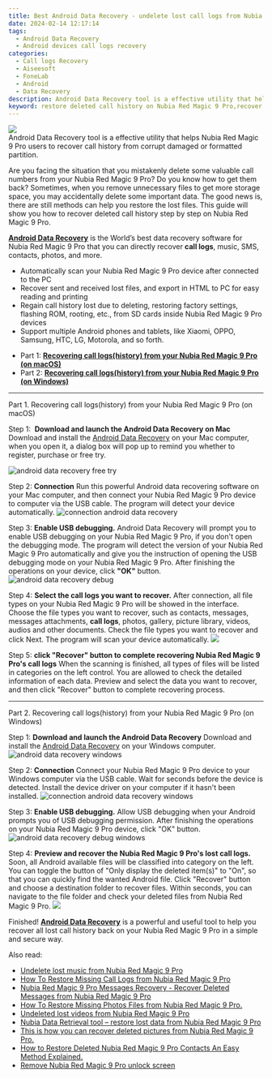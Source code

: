 ```yaml
---
title: Best Android Data Recovery - undelete lost call logs from Nubia Red Magic 9 Pro
date: 2024-02-14 12:17:14
tags: 
  - Android Data Recovery
  - Android devices call logs recovery
categories: 
  - Call logs Recovery
  - Aiseesoft
  - FoneLab
  - Android
  - Data Recovery
description: Android Data Recovery tool is a effective utility that helps Nubia Red Magic 9 Pro users to recover call history from corrupt damaged or formatted partition.
keyword: restore deleted call history on Nubia Red Magic 9 Pro,recover lost recent calls from Nubia Red Magic 9 Pro,Nubia Red Magic 9 Pro call logs retrieval,undelete call numbers from Nubia Red Magic 9 Pro,retrieve wiped call logs Nubia Red Magic 9 Pro,Nubia Red Magic 9 Pro call logs recovery,how to recover call history in Nubia Red Magic 9 Pro,how to get back deleted call history Nubia Red Magic 9 Pro phone,how do i recover call history on Nubia Red Magic 9 Pro,how can i find my deleted call history Nubia Red Magic 9 Pro,does the Nubia Red Magic 9 Pro have a backup for deleted call history,restore call history when deleted in Nubia Red Magic 9 Pro
---
```


<img src="https://img0mobiles.techidaily.com/images/best-assets/devices/nubia/nubia-red-magic-9-pro/2.jpg" class="atpl-imgstyle"  />

<div class="atpl-content atpl-for-fonelab-android recover-call-logs">

<div class="atpl-post-description-part-1">
Android Data Recovery tool is a effective utility that helps Nubia Red Magic 9 Pro users to recover call history from corrupt damaged or formatted partition.
</div>



<div class="atpl-post-description-part-2">
<div class="tpl-content-sub-paragraph-content">
  <p>
    Are you facing the situation that you mistakenly delete some valuable call numbers from your Nubia Red Magic 9 Pro? Do you know how to get them back? Sometimes, when you remove unnecessary files to get more storage space, you may accidentally delete some important data. The good news is, there are still methods can help you restore the lost files. This guide will show you how to recover deleted call history step by step on Nubia Red Magic 9 Pro.
  </p>
</div>
</div>

<div class="atpl-post-description-part-3">
<div class="tpl-content-sub-paragraph-content">
  <p>
    <a href="https://tools.techidaily.com/aiseesoft-android-data-recovery/" target="_blank" rel="noopener"><strong>Android Data Recovery</strong></a> is the World’s best data recovery software for Nubia Red Magic 9 Pro that you can directly recover <b>call logs</b>, music, SMS, contacts, photos, and more.
  </p>
</div>
<div class="tpl-content-sub-paragraph-content">
  <ul class="tpl-content-sub-paragraph-ul-style">
    <li>Automatically scan your Nubia Red Magic 9 Pro device after connected to the PC</li>
    <li>Recover sent and received lost files, and export in HTML to PC for easy reading and printing</li>
    <li>Regain call history lost due to deleting, restoring factory settings, flashing ROM, rooting, etc., from SD cards inside Nubia Red Magic 9 Pro devices</li>
    <li>Support multiple Android phones and tablets, like Xiaomi, OPPO, Samsung, HTC, LG, Motorola, and so forth.</li>
  </ul>
</div>
</div>

<ul>
  <li>Part 1: <strong><a href="#p1"> Recovering call logs(history) from your Nubia Red Magic 9 Pro  (on macOS)</a></strong></li>
  <li>Part 2: <strong><a href="#p2"> Recovering call logs(history) from your Nubia Red Magic 9 Pro  (on Windows)</a></strong></li>
</ul>


<!-- Part 1 -->
<a id="p1" name="p1" ></a><hr>

<div>
  <span class="atpl-step-part-style">Part 1. Recovering call logs(history) from your Nubia Red Magic 9 Pro (on macOS)</span>
</div>

<span class="atpl-stepstyle-a"><span>Step 1: </span></span> <strong>Download and launch the Android Data Recovery on Mac</strong>
Download and install the <a href="https://tools.techidaily.com/aiseesoft-android-data-recovery/" target="_blank" rel="noopener">Android Data Recovery</a> on your Mac computer, when you open it, a dialog box will pop up to remind you whether to register, purchase or free try.

<img src="https://tools.techidaily.com/images/apps/aiseesoft/android-data-recovery/mac-free-try.png" class="atpl-imgstyle" alt="android data recovery free try" />

<span class="atpl-stepstyle-a"><span>Step 2: </span></span> <strong>Connection</strong>
Run this powerful Android data recovering software on your Mac computer, and then connect your Nubia Red Magic 9 Pro device to computer via the USB cable. The program will detect your device automatically.
<img src="https://tools.techidaily.com/images/apps/aiseesoft/android-data-recovery/mac-connection-interface.jpg" class="atpl-imgstyle" alt="connection android data recovery" />

<span class="atpl-stepstyle-a"><span>Step 3: </span></span> <strong>Enable USB debugging.</strong>
Android Data Recovery will prompt you to enable USB debugging on your Nubia Red Magic 9 Pro, if you don't open the debugging mode. The program will detect the version of your Nubia Red Magic 9 Pro automatically and give you the instruction of opening the USB debugging mode on your Nubia Red Magic 9 Pro. After finishing the operations on your device, click <strong>"OK"</strong> button.
<img src="https://tools.techidaily.com/images/apps/aiseesoft/android-data-recovery/mac-android-usb-debug.jpg"  class="atpl-imgstyle" alt="android data recovery debug" />

<span class="atpl-stepstyle-a"><span>Step 4: </span></span> <strong>Select the call logs you want to recover.</strong>
After connection, all file types on your Nubia Red Magic 9 Pro will be showed in the interface. Choose the file types you want to recover, such as contacts, messages, messages attachments, <b>call logs</b>, photos, gallery, picture library, videos, audios and other documents. Check the file types you want to recover and click Next. The program will scan your device automatically.
<img src="https://tools.techidaily.com/images/apps/aiseesoft/android-data-recovery/mac-choose-type-call-logs.jpg" class="atpl-imgstyle"  />

<span class="atpl-stepstyle-a"><span>Step 5: </span></span> <strong>click "Recover" button to  complete recovering Nubia Red Magic 9 Pro's call logs</strong>
When the scanning is finished, all types of files will be listed in categories on the left control. You are allowed to check the detailed information of each data. Preview and select the data you want to recover, and then click "Recover" button to complete recovering process.


<a id="p2" name="p2"></a><hr>

<!-- Part 2 -->
<div>
  <span class="atpl-step-part-style">Part 2. Recovering call logs(history) from your Nubia Red Magic 9 Pro (on Windows)</span>
</div>

<span class="atpl-stepstyle-a"><span>Step 1: </span></span> <strong>Download and launch the Android Data Recovery</strong>
Download and install the <a href="https://tools.techidaily.com/aiseesoft-android-data-recovery/" target="_blank" rel="noopener">Android Data Recovery</a> on your Windows computer.
<img src="https://tools.techidaily.com/images/apps/aiseesoft/android-data-recovery/win-start-interface.png"  class="atpl-imgstyle" alt="android data recovery windows" />

<span class="atpl-stepstyle-a"><span>Step 2: </span></span> <strong>Connection</strong>
Connect your Nubia Red Magic 9 Pro device to your Windows computer via the USB cable. Wait for seconds before the device is detected. Install the device driver on your computer if it hasn't been installed.
<img src="https://tools.techidaily.com/images/apps/aiseesoft/android-data-recovery/win-connection-interface.png" class="atpl-imgstyle" alt="connection android data recovery windows" />

<span class="atpl-stepstyle-a"><span>Step 3: </span></span> <strong>Enable USB debugging.</strong>
Allow USB debugging when your Android prompts you of USB debugging permission. After finishing the operations on your Nubia Red Magic 9 Pro device, click "OK" button.
<img src="https://tools.techidaily.com/images/apps/aiseesoft/android-data-recovery/win-android-usb-debug.png" class="atpl-imgstyle" alt="android data recovery debug windows" />

<span class="atpl-stepstyle-a"><span>Step 4: </span></span> <strong>Preview and recover the Nubia Red Magic 9 Pro's lost call logs.</strong>
Soon, all Android available files will be classified into category on the left. You can toggle the button of "Only display the deleted item(s)" to "On", so that you can quickly find the wanted Android file. Click "Recover" button and choose a destination folder to recover files. Within seconds, you can navigate to the file folder and check your deleted files from Nubia Red Magic 9 Pro.
<img src="https://tools.techidaily.com/images/apps/aiseesoft/android-data-recovery/win-recover-call-logs.png" class="atpl-imgstyle"  />

<div class="atpl-post-description-part-4">
<div class="tpl-content-sub-paragraph-normal">
  <p>
    Finished! <a href="https://tools.techidaily.com/aiseesoft-android-data-recovery/" target="_blank" rel="noopener"><strong>Android Data Recovery</strong></a> is a powerful and useful tool to help you recover all lost call history back on your Nubia Red Magic 9 Pro in a simple and secure way.
  </p>
</div>
</div>

<ins class="adsbygoogle"
     style="display:block"
     data-ad-client="ca-pub-7571918770474297"
     data-ad-slot="8358498916"
     data-ad-format="auto"
     data-full-width-responsive="true"></ins>

<span class="atpl-alsoreadstyle">Also read:</span>
<div><ul>
<li><a href="/undelete-lost-music-from-nubia-red-magic-9-pro-by-fonelab-android-recover-music/" target="_blank" rel="noopener"><u>Undelete lost music from Nubia Red Magic 9 Pro</u></a></li>
<li><a href="/how-to-restore-missing-call-logs-from-nubia-red-magic-9-pro-by-fonelab-android-recover-call-logs/" target="_blank" rel="noopener"><u>How To  Restore Missing Call Logs from Nubia Red Magic 9 Pro</u></a></li>
<li><a href="/nubia-red-magic-9-pro-messages-recovery-recover-deleted-messages-from-nubia-red-magic-9-pro-by-fonelab-android-recover-messages/" target="_blank" rel="noopener"><u>Nubia Red Magic 9 Pro Messages Recovery - Recover Deleted Messages from Nubia Red Magic 9 Pro</u></a></li>
<li><a href="/how-to-restore-missing-photos-files-from-nubia-red-magic-9-pro-by-fonelab-android-recover-photos/" target="_blank" rel="noopener"><u>How To  Restore Missing Photos Files from Nubia Red Magic 9 Pro.</u></a></li>
<li><a href="/undeleted-lost-videos-from-nubia-red-magic-9-pro-by-fonelab-android-recover-video/" target="_blank" rel="noopener"><u>Undeleted lost videos from Nubia Red Magic 9 Pro</u></a></li>
<li><a href="/nubia-data-retrieval-tool-restore-lost-data-from-nubia-red-magic-9-pro-by-fonelab-android-recover-data/" target="_blank" rel="noopener"><u>Nubia Data Retrieval tool – restore lost data from Nubia Red Magic 9 Pro</u></a></li>
<li><a href="/this-is-how-you-can-recover-deleted-pictures-from-nubia-red-magic-9-pro-by-fonelab-android-recover-pictures/" target="_blank" rel="noopener"><u>This is how you can recover deleted pictures from Nubia Red Magic 9 Pro.</u></a></li>
<li><a href="/how-to-restore-deleted-nubia-red-magic-9-pro-contacts-an-easy-method-explained-by-fonelab-android-recover-contacts/" target="_blank" rel="noopener"><u>How to Restore Deleted Nubia Red Magic 9 Pro Contacts  An Easy Method Explained.</u></a></li>
<li><a href="/remove-nubia-red-magic-9-pro-unlock-screen-by-drfone-android-unlock-android-unlock/" target="_blank" rel="noopener"><u>Remove Nubia Red Magic 9 Pro unlock screen</u></a></li>
</ul></div>

</div>
